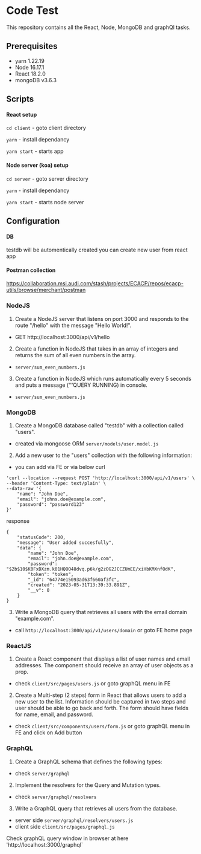 # Code Test

This repository contains all the React, Node, MongoDB and graphQl tasks.

## Prerequisites
- yarn 1.22.19
- Node 16.17.1
- React 18.2.0
- mongoDB v3.6.3

## Scripts

#### React setup

`cd client` - goto client directory

`yarn` - install dependancy

`yarn start` - starts app

#### Node server (koa) setup

`cd server` - goto server directory

`yarn` - install dependancy

`yarn start` - starts node server

## Configuration

#### DB 
testdb will be automentically created 
you can create new user from react app 

#### Postman collection
https://collaboration.msi.audi.com/stash/projects/ECACP/repos/ecacp-utils/browse/merchant/postman


### NodeJS
1. Create a NodeJS server that listens on port 3000 and responds to the route "/hello" with the
message "Hello World!".
- GET http://localhost:3000/api/v1/hello

2. Create a function in NodeJS that takes in an array of integers and returns the sum of all even
numbers in the array.
- `server/sum_even_numbers.js`

3. Create a function in NodeJS which runs automatically every 5 seconds and puts a message
(“”QUERY RUNNING) in console.
- `server/sum_even_numbers.js`

### MongoDB
1. Create a MongoDB database called "testdb" with a collection called "users".
- created via mongoose ORM `server/models/user.model.js`

2. Add a new user to the "users" collection with the following information:
- you can add via FE or via below curl
```
'curl --location --request POST 'http://localhost:3000/api/v1/users' \
--header 'Content-Type: text/plain' \
--data-raw '{
    "name": "John Doe",
    "email": "johns.doe@example.com",
    "password": "password123"
}'
```

response
```
{
    "statusCode": 200,
    "message": "User added succesfully",
    "data": {
        "name": "John Doe",
        "email": "john.doe@example.com",
        "password": "$2b$10$K0FxDXzm.k01HQOO48dvq.p6k/g2zOG2JCCZUmEE/xiHbKMXnfOdK",
        "token": "token",
        "_id": "64774e15093ad63f660af3fc",
        "created": "2023-05-31T13:39:33.891Z",
        "__v": 0
    }
}
```

3. Write a MongoDB query that retrieves all users with the email domain "example.com".
- call `http://localhost:3000/api/v1/users/domain` or goto FE home page

### ReactJS
1. Create a React component that displays a list of user names and email addresses. The
component should receive an array of user objects as a prop.
- check `client/src/pages/users.js` or goto graphQL menu in FE

2. Create a Multi-step (2 steps) form in React that allows users to add a new user to the list.
Information should be captured in two steps and user should be able to go back and forth. The form should have fields for name, email, and password.
- check `client/src/components/users/form.js` or goto graphQL menu in FE and click on Add button

### GraphQL
1. Create a GraphQL schema that defines the following types:
- check `server/graphql`

2. Implement the resolvers for the Query and Mutation types.
- check `server/graphql/resolvers`

3. Write a GraphQL query that retrieves all users from the database.
- server side `server/graphql/resolvers/users.js`
- client side `client/src/pages/graphql.js`

Check graphQL query window in browser at here 'http://localhost:3000/graphql`